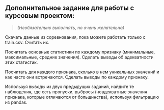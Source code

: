 ## Дополнительное задание для работы с курсовым проектом:

>_(Необязательно выполнять, но очень желательно)_

Скачать данные из соревнования, пока можете работать только с train.csv. Считать их.

Посчитать основные статистики по каждому признаку (минимальные, максимальные, средние значения). Сделать выводы об адекватности этих статистик.

Посчитать для каждого признака, сколько в нем уникальных значений и как часто они встречаются. Сделать выводы по каждому признаку.

Используя выводы из двух предыдущих заданий, найдите те наблюдения, где есть пропуски, выбросы (неадекватные значения признака, которые отличаются от большинства), используя фильтрацию из pandas.
